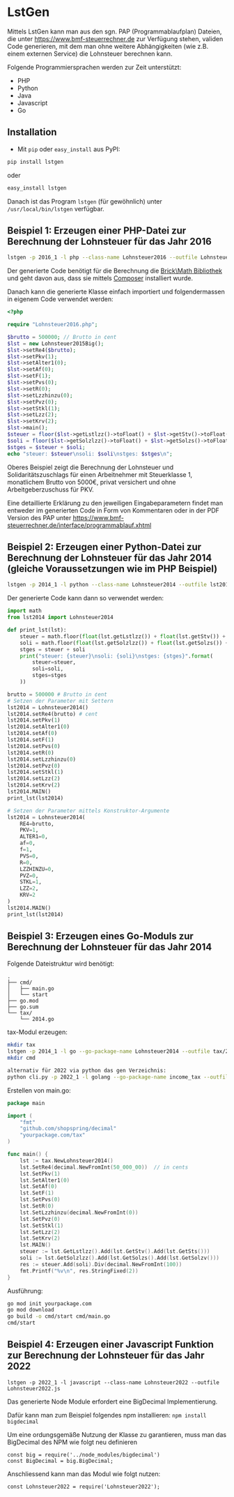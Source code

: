 # LstGen

Mittels LstGen kann man aus den sgn. PAP (Programmablaufplan) Dateien, die
unter https://www.bmf-steuerrechner.de zur Verfügung stehen, validen Code
generieren, mit dem man ohne weitere Abhängigkeiten (wie z.B. einem externen
Service) die Lohnsteuer berechnen kann.

Folgende Programmiersprachen werden zur Zeit unterstützt:
* PHP
* Python
* Java
* Javascript
* Go

## Installation
* Mit `pip` oder `easy_install` aus PyPI:
```bash
pip install lstgen
```
oder
```bash
easy_install lstgen
```
Danach ist das Program `lstgen` (für gewöhnlich)  unter `/usr/local/bin/lstgen`
verfügbar.

## Beispiel 1: Erzeugen einer PHP-Datei zur Berechnung der Lohnsteuer für das Jahr 2016
```bash
lstgen -p 2016_1 -l php --class-name Lohnsteuer2016 --outfile Lohnsteuer2016.php
```
Der generierte Code benötigt für die Berechnung die [Brick\Math Bibliothek](https://github.com/brick/math)
und geht davon aus, dass sie mittels [Composer](https://getcomposer.org/) installiert wurde.

Danach kann die generierte Klasse einfach importiert und folgendermassen in eigenem Code verwendet werden:
```php
<?php

require "Lohnsteuer2016.php";

$brutto = 500000; // Brutto in ¢ent
$lst = new Lohnsteuer2015Big();
$lst->setRe4($brutto);
$lst->setPkv(1);
$lst->setAlter1(0);
$lst->setAf(0);
$lst->setF(1);
$lst->setPvs(0);
$lst->setR(0);
$lst->setLzzhinzu(0);
$lst->setPvz(0);
$lst->setStkl(1);
$lst->setLzz(2);
$lst->setKrv(2);
$lst->main();
$steuer = floor($lst->getLstlzz()->toFloat() + $lst->getStv()->toFloat() + $lst->getSts()->toFloat());
$soli = floor($lst->getSolzlzz()->toFloat() + $lst->getSolzs()->toFloat() + $lst->getSolzv()->toFloat()) / 100;
$stges = $steuer + $soli;
echo "steuer: $steuer\nsoli: $soli\nstges: $stges\n";
```
Oberes Beispiel zeigt die Berechnung der Lohnsteuer und Solidaritätszuschlags für einen Arbeitnehmer
mit Steuerklasse 1, monatlichem Brutto von 5000€, privat versichert und ohne Arbeitgeberzuschuss für PKV.

Eine detaillierte Erklärung zu den jeweiligen Eingabeparametern findet man entweder im generierten Code in
Form von Kommentaren oder in der PDF Version des PAP unter https://www.bmf-steuerrechner.de/interface/programmablauf.xhtml

## Beispiel 2: Erzeugen einer Python-Datei zur Berechnung der Lohnsteuer für das Jahr 2014 (gleiche Voraussetzungen wie im PHP Beispiel)
```bash
lstgen -p 2014_1 -l python --class-name Lohnsteuer2014 --outfile lst2014.py
```

Der generierte Code kann dann so verwendet werden:
```python
import math
from lst2014 import Lohnsteuer2014

def print_lst(lst):
    steuer = math.floor(float(lst.getLstlzz()) + float(lst.getStv()) + float(lst.getSts())) / 100.0
    soli = math.floor(float(lst.getSolzlzz()) + float(lst.getSolzs()) + float(lst.getSolzv())) / 100
    stges = steuer + soli
    print("steuer: {steuer}\nsoli: {soli}\nstges: {stges}".format(
        steuer=steuer,
        soli=soli,
        stges=stges
    ))

brutto = 500000 # Brutto in ¢ent
# Setzen der Parameter mit Settern
lst2014 = Lohnsteuer2014()
lst2014.setRe4(brutto) # cent
lst2014.setPkv(1)
lst2014.setAlter1(0)
lst2014.setAf(0)
lst2014.setF(1)
lst2014.setPvs(0)
lst2014.setR(0)
lst2014.setLzzhinzu(0)
lst2014.setPvz(0)
lst2014.setStkl(1)
lst2014.setLzz(2)
lst2014.setKrv(2)
lst2014.MAIN()
print_lst(lst2014)

# Setzen der Parameter mittels Konstruktor-Argumente
lst2014 = Lohnsteuer2014(
    RE4=brutto,
    PKV=1,
    ALTER1=0,
    af=0,
    f=1,
    PVS=0,
    R=0,
    LZZHINZU=0,
    PVZ=0,
    STKL=1,
    LZZ=2,
    KRV=2
)
lst2014.MAIN()
print_lst(lst2014)

```

## Beispiel 3: Erzeugen eines Go-Moduls zur Berechnung der Lohnsteuer für das Jahr 2014

Folgende Dateistruktur wird benötigt:

```
.
├── cmd/
│   ├── main.go
│   └── start
├── go.mod
├── go.sum
└── tax/
    └── 2014.go
```

tax-Modul erzeugen:

```bash
mkdir tax
lstgen -p 2014_1 -l go --go-package-name Lohnsteuer2014 --outfile tax/2014.go
mkdir cmd

alternativ für 2022 via python das gen Verzeichnis:
python cli.py -p 2022_1 -l golang --go-package-name income_tax --outfile ../gen/2022.go
```

Erstellen von main.go:

```go
package main

import (
	"fmt"
	"github.com/shopspring/decimal"
	"yourpackage.com/tax"
)

func main() {
	lst := tax.NewLohnsteuer2014()
	lst.SetRe4(decimal.NewFromInt(50_000_00))  // in cents
	lst.SetPkv(1)
	lst.SetAlter1(0)
	lst.SetAf(0)
	lst.SetF(1)
	lst.SetPvs(0)
	lst.SetR(0)
	lst.SetLzzhinzu(decimal.NewFromInt(0))
	lst.SetPvz(0)
	lst.SetStkl(1)
	lst.SetLzz(2)
	lst.SetKrv(2)
	lst.MAIN()
	steuer := lst.GetLstlzz().Add(lst.GetStv().Add(lst.GetSts()))
	soli := lst.GetSolzlzz().Add(lst.GetSolzs().Add(lst.GetSolzv()))
	res := steuer.Add(soli).Div(decimal.NewFromInt(100))
	fmt.Printf("%v\n", res.StringFixed(2))
}

```

Ausführung:

```bash
go mod init yourpackage.com
go mod download
go build -o cmd/start cmd/main.go
cmd/start
```

## Beispiel 4: Erzeugen einer Javascript Funktion zur Berechnung der Lohnsteuer für das Jahr 2022

```lstgen -p 2022_1 -l javascript --class-name Lohnsteuer2022 --outfile Lohnsteuer2022.js```

Das generierte Node Module erfordert eine BigDecimal Implementierung.

Dafür kann man zum Beispiel folgendes npm installieren: `npm install bigdecimal`

Um eine ordungsgemäße Nutzung der Klasse zu garantieren, muss man das BigDecimal des NPM wie folgt neu definieren

```
const big = require('../node_modules/bigdecimal')
const BigDecimal = big.BigDecimal;
```

Anschliessend kann man das Modul wie folgt nutzen:

```
const Lohnsteuer2022 = require('Lohnsteuer2022');
```
